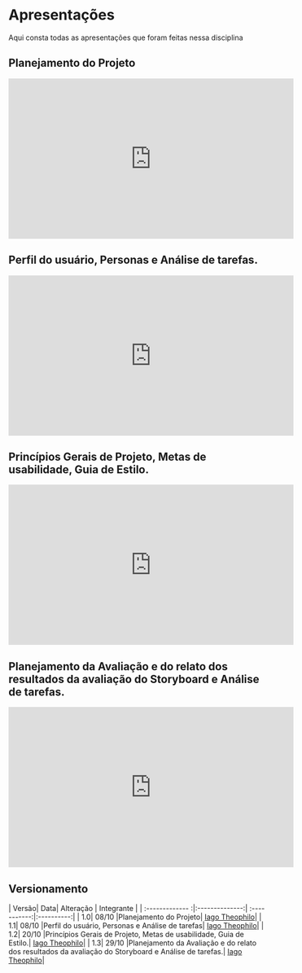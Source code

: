 # Apresentações
Aqui consta todas as apresentações que foram feitas nessa disciplina
## Planejamento do Projeto
<iframe width="560" height="315" src="https://www.youtube.com/embed/mFr6sQKDsdg" frameborder="0" allow="accelerometer; autoplay; clipboard-write; encrypted-media; gyroscope; picture-in-picture" allowfullscreen></iframe>

## Perfil do usuário, Personas e Análise de tarefas.
<iframe width="560" height="315" src="https://www.youtube.com/embed/BWi_RGWpn5E" frameborder="0" allow="accelerometer; autoplay; clipboard-write; encrypted-media; gyroscope; picture-in-picture" allowfullscreen></iframe>

## Princípios Gerais de Projeto, Metas de usabilidade, Guia de Estilo.
<iframe width="560" height="315" src="https://www.youtube.com/embed/SnaA4PjVUBQ" frameborder="0" allow="accelerometer; autoplay; clipboard-write; encrypted-media; gyroscope; picture-in-picture" allowfullscreen></iframe>

## Planejamento da Avaliação e do relato dos resultados da avaliação do Storyboard e Análise de tarefas.
<iframe width="560" height="315" src="https://www.youtube.com/embed/Cx7UPLZJZ2U" frameborder="0" allow="accelerometer; autoplay; clipboard-write; encrypted-media; gyroscope; picture-in-picture" allowfullscreen></iframe>

## Versionamento
| Versão| Data| Alteração | Integrante |
| :------------- :|:--------------:| :-----------:|:----------:|
| 1.0| 08/10 |Planejamento do Projeto| [Iago Theophilo](https://github.com/iagotheophilo)|
| 1.1| 08/10 |Perfil do usuário, Personas e Análise de tarefas| [Iago Theophilo](https://github.com/iagotheophilo)|
| 1.2| 20/10 |Princípios Gerais de Projeto, Metas de usabilidade, Guia de Estilo.| [Iago Theophilo](https://github.com/iagotheophilo)|
| 1.3| 29/10 |Planejamento da Avaliação e do relato dos resultados da avaliação do Storyboard e Análise de tarefas.| [Iago Theophilo](https://github.com/iagotheophilo)|

